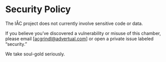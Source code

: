 # Security Policy

The IÅC project does not currently involve sensitive code or data.

If you believe you’ve discovered a vulnerability or misuse of this chamber, please email [acgrindl@advertual.com] or open a private issue labeled “security.”

We take soul-gold seriously.

